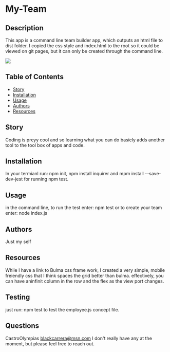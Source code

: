 

# My-Team

## Description
  This app is a command line team builder app, which outputs an html file to dist folder. I copied the css style and index.html to the root so it could be viewed on git pages, but it can only be created through the command line.

<img src="https://github.com/CastroOlympias/My-Team/blob/main/assets/media/Team%20Builder%20demo.gif"/>

## Table of Contents
- [Story](#Story)
- [Installation](#Installation)
- [Usage](#Usage)
- [Authors](#Authors)
- [Resources](#Resources)


## Story
  Coding is preyy cool and so learning what you can do basicly adds another tool to the tool box of apps and code.

## Installation
  In your termianl run: npm init, npm install inquirer and mpm install --save-dev-jest for running npm test.

## Usage
  in the command line, to run the test enter: npm test or to create your team enter: node index.js

## Authors
  Just my self



## Resources
  While I have a link to Bulma css frame work, I created a very simple, mobile freiendly css that I think spaces the grid better than bulma. effectively, you can have aninfinit column in the row and the flex as the view port changes.

## Testing
  just run: npm test to test the employee.js concept file.  

## Questions
  CastroOlympias
  blackcarrera@msn.com
  I don't really have any at the moment, but please feel free to reach out.
